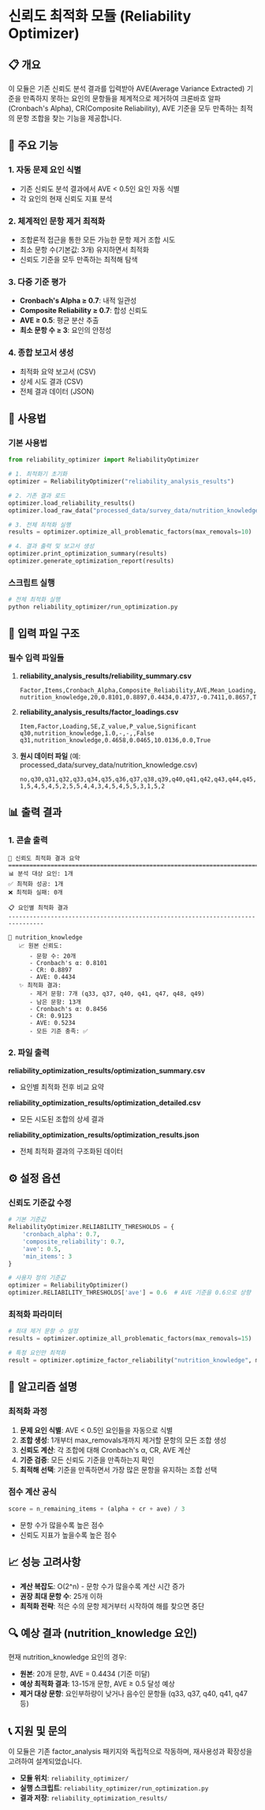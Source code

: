 # 신뢰도 최적화 모듈 (Reliability Optimizer)

## 📋 개요

이 모듈은 기존 신뢰도 분석 결과를 입력받아 AVE(Average Variance Extracted) 기준을 만족하지 못하는 요인의 문항들을 체계적으로 제거하여 크론바흐 알파(Cronbach's Alpha), CR(Composite Reliability), AVE 기준을 모두 만족하는 최적의 문항 조합을 찾는 기능을 제공합니다.

## 🎯 주요 기능

### 1. 자동 문제 요인 식별
- 기존 신뢰도 분석 결과에서 AVE < 0.5인 요인 자동 식별
- 각 요인의 현재 신뢰도 지표 분석

### 2. 체계적인 문항 제거 최적화
- 조합론적 접근을 통한 모든 가능한 문항 제거 조합 시도
- 최소 문항 수(기본값: 3개) 유지하면서 최적화
- 신뢰도 기준을 모두 만족하는 최적해 탐색

### 3. 다중 기준 평가
- **Cronbach's Alpha ≥ 0.7**: 내적 일관성
- **Composite Reliability ≥ 0.7**: 합성 신뢰도
- **AVE ≥ 0.5**: 평균 분산 추출
- **최소 문항 수 ≥ 3**: 요인의 안정성

### 4. 종합 보고서 생성
- 최적화 요약 보고서 (CSV)
- 상세 시도 결과 (CSV)
- 전체 결과 데이터 (JSON)

## 🚀 사용법

### 기본 사용법

```python
from reliability_optimizer import ReliabilityOptimizer

# 1. 최적화기 초기화
optimizer = ReliabilityOptimizer("reliability_analysis_results")

# 2. 기존 결과 로드
optimizer.load_reliability_results()
optimizer.load_raw_data("processed_data/survey_data/nutrition_knowledge.csv")

# 3. 전체 최적화 실행
results = optimizer.optimize_all_problematic_factors(max_removals=10)

# 4. 결과 출력 및 보고서 생성
optimizer.print_optimization_summary(results)
optimizer.generate_optimization_report(results)
```

### 스크립트 실행

```bash
# 전체 최적화 실행
python reliability_optimizer/run_optimization.py
```

## 📁 입력 파일 구조

### 필수 입력 파일들

1. **reliability_analysis_results/reliability_summary.csv**
   ```csv
   Factor,Items,Cronbach_Alpha,Composite_Reliability,AVE,Mean_Loading,Min_Loading,Max_Loading,Alpha_Acceptable,CR_Acceptable,AVE_Acceptable
   nutrition_knowledge,20,0.8101,0.8897,0.4434,0.4737,-0.7411,0.8657,True,True,False
   ```

2. **reliability_analysis_results/factor_loadings.csv**
   ```csv
   Item,Factor,Loading,SE,Z_value,P_value,Significant
   q30,nutrition_knowledge,1.0,-,-,,False
   q31,nutrition_knowledge,0.4658,0.0465,10.0136,0.0,True
   ```

3. **원시 데이터 파일** (예: processed_data/survey_data/nutrition_knowledge.csv)
   ```csv
   no,q30,q31,q32,q33,q34,q35,q36,q37,q38,q39,q40,q41,q42,q43,q44,q45,q46,q47,q48,q49
   1,5,4,5,4,5,2,5,5,4,4,3,4,5,4,5,5,3,1,5,2
   ```

## 📊 출력 결과

### 1. 콘솔 출력
```
🔧 신뢰도 최적화 결과 요약
================================================================================
📊 분석 대상 요인: 1개
✅ 최적화 성공: 1개
❌ 최적화 실패: 0개

📋 요인별 최적화 결과
--------------------------------------------------------------------------------

🔹 nutrition_knowledge
   📈 원본 신뢰도:
      - 문항 수: 20개
      - Cronbach's α: 0.8101
      - CR: 0.8897
      - AVE: 0.4434
   ✨ 최적화 결과:
      - 제거 문항: 7개 (q33, q37, q40, q41, q47, q48, q49)
      - 남은 문항: 13개
      - Cronbach's α: 0.8456
      - CR: 0.9123
      - AVE: 0.5234
      - 모든 기준 충족: ✅
```

### 2. 파일 출력

**reliability_optimization_results/optimization_summary.csv**
- 요인별 최적화 전후 비교 요약

**reliability_optimization_results/optimization_detailed.csv**
- 모든 시도된 조합의 상세 결과

**reliability_optimization_results/optimization_results.json**
- 전체 최적화 결과의 구조화된 데이터

## ⚙️ 설정 옵션

### 신뢰도 기준값 수정

```python
# 기본 기준값
ReliabilityOptimizer.RELIABILITY_THRESHOLDS = {
    'cronbach_alpha': 0.7,
    'composite_reliability': 0.7,
    'ave': 0.5,
    'min_items': 3
}

# 사용자 정의 기준값
optimizer = ReliabilityOptimizer()
optimizer.RELIABILITY_THRESHOLDS['ave'] = 0.6  # AVE 기준을 0.6으로 상향
```

### 최적화 파라미터

```python
# 최대 제거 문항 수 설정
results = optimizer.optimize_all_problematic_factors(max_removals=15)

# 특정 요인만 최적화
result = optimizer.optimize_factor_reliability("nutrition_knowledge", max_removals=10)
```

## 🔧 알고리즘 설명

### 최적화 과정

1. **문제 요인 식별**: AVE < 0.5인 요인들을 자동으로 식별
2. **조합 생성**: 1개부터 max_removals개까지 제거할 문항의 모든 조합 생성
3. **신뢰도 계산**: 각 조합에 대해 Cronbach's α, CR, AVE 계산
4. **기준 검증**: 모든 신뢰도 기준을 만족하는지 확인
5. **최적해 선택**: 기준을 만족하면서 가장 많은 문항을 유지하는 조합 선택

### 점수 계산 공식

```python
score = n_remaining_items + (alpha + cr + ave) / 3
```

- 문항 수가 많을수록 높은 점수
- 신뢰도 지표가 높을수록 높은 점수

## 📈 성능 고려사항

- **계산 복잡도**: O(2^n) - 문항 수가 많을수록 계산 시간 증가
- **권장 최대 문항 수**: 25개 이하
- **최적화 전략**: 적은 수의 문항 제거부터 시작하여 해를 찾으면 중단

## 🔍 예상 결과 (nutrition_knowledge 요인)

현재 nutrition_knowledge 요인의 경우:
- **원본**: 20개 문항, AVE = 0.4434 (기준 미달)
- **예상 최적화 결과**: 13-15개 문항, AVE ≥ 0.5 달성 예상
- **제거 대상 문항**: 요인부하량이 낮거나 음수인 문항들 (q33, q37, q40, q41, q47 등)

## 📞 지원 및 문의

이 모듈은 기존 factor_analysis 패키지와 독립적으로 작동하며, 재사용성과 확장성을 고려하여 설계되었습니다.

- **모듈 위치**: `reliability_optimizer/`
- **실행 스크립트**: `reliability_optimizer/run_optimization.py`
- **결과 저장**: `reliability_optimization_results/`
